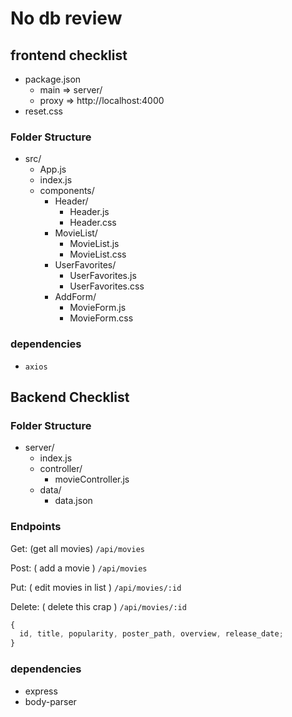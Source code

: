 # No db review

## frontend checklist

- package.json
  - main => server/
  - proxy => http://localhost:4000
- reset.css

### Folder Structure

- src/
  - App.js
  - index.js
  - components/
    - Header/
      - Header.js
      - Header.css
    - MovieList/
      - MovieList.js
      - MovieList.css
    - UserFavorites/
      - UserFavorites.js
      - UserFavorites.css
    - AddForm/
      - MovieForm.js
      - MovieForm.css

### dependencies

- `axios`

## Backend Checklist

### Folder Structure

- server/
  - index.js
  - controller/
    - movieController.js
  - data/
    - data.json

### Endpoints

Get: (get all movies) `/api/movies`

Post: ( add a movie ) `/api/movies`

Put: ( edit movies in list ) `/api/movies/:id`

Delete: ( delete this crap ) `/api/movies/:id`

```js
{
  id, title, popularity, poster_path, overview, release_date;
}
```

### dependencies

- express
- body-parser

